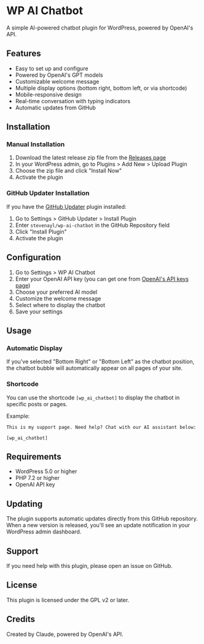 # WP AI Chatbot

A simple AI-powered chatbot plugin for WordPress, powered by OpenAI's API.

## Features

- Easy to set up and configure
- Powered by OpenAI's GPT models
- Customizable welcome message
- Multiple display options (bottom right, bottom left, or via shortcode)
- Mobile-responsive design
- Real-time conversation with typing indicators
- Automatic updates from GitHub

## Installation

### Manual Installation
1. Download the latest release zip file from the [Releases page](https://github.com/stevenayl/wp-ai-chatbot/releases)
2. In your WordPress admin, go to Plugins > Add New > Upload Plugin
3. Choose the zip file and click "Install Now"
4. Activate the plugin

### GitHub Updater Installation
If you have the [GitHub Updater](https://github.com/afragen/github-updater) plugin installed:

1. Go to Settings > GitHub Updater > Install Plugin
2. Enter `stevenayl/wp-ai-chatbot` in the GitHub Repository field
3. Click "Install Plugin"
4. Activate the plugin

## Configuration

1. Go to Settings > WP AI Chatbot
2. Enter your OpenAI API key (you can get one from [OpenAI's API keys page](https://platform.openai.com/api-keys))
3. Choose your preferred AI model
4. Customize the welcome message
5. Select where to display the chatbot
6. Save your settings

## Usage

### Automatic Display

If you've selected "Bottom Right" or "Bottom Left" as the chatbot position, the chatbot bubble will automatically appear on all pages of your site.

### Shortcode

You can use the shortcode `[wp_ai_chatbot]` to display the chatbot in specific posts or pages.

Example:

```
This is my support page. Need help? Chat with our AI assistant below:

[wp_ai_chatbot]
```

## Requirements

- WordPress 5.0 or higher
- PHP 7.2 or higher
- OpenAI API key

## Updating

The plugin supports automatic updates directly from this GitHub repository. When a new version is released, you'll see an update notification in your WordPress admin dashboard.

## Support

If you need help with this plugin, please open an issue on GitHub.

## License

This plugin is licensed under the GPL v2 or later.

## Credits

Created by Claude, powered by OpenAI's API.